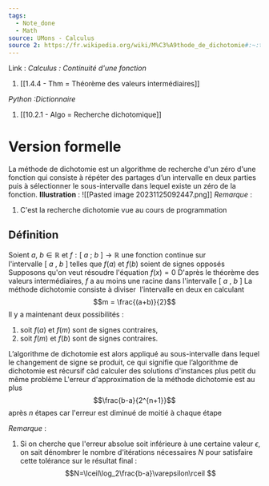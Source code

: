 ```yaml
---
tags:
  - Note_done
  - Math
source: UMons - Calculus
source 2: https://fr.wikipedia.org/wiki/M%C3%A9thode_de_dichotomie#:~:text=La%20m%C3%A9thode%20de%20dichotomie%20ou%20m%C3%A9thode%20de%20la,dans%20lequel%20existe%20un%20z%C3%A9ro%20de%20la%20fonction.
---
```


Link :
_Calculus : Continuité d'une fonction_
1. [[1.4.4 - Thm = Théorème des valeurs intermédiaires]]

_Python :Dictionnaire_
1. [[10.2.1 - Algo = Recherche dichotomique]]
# Version formelle
La méthode de dichotomie est un algorithme de recherche d'un zéro d'une fonction qui consiste à répéter des partages d’un intervalle en deux parties puis à sélectionner le sous-intervalle dans lequel existe un zéro de la fonction.
**Illustration** :
![[Pasted image 20231125092447.png]]
_Remarque_ :
1. C'est la recherche dichotomie vue au cours de programmation

## Définition
Soient $a,\ b \in \mathbb{R}$ et $f  : [\ a\ ;\ b\ ] \to \mathbb{R}$ une fonction continue sur l'intervalle $[\ a\ ,\ b\ ]$ telles que $f(a)$ et $f(b)$ soient de signes opposés
Supposons qu'on veut résoudre l'équation $f(x) = 0$ 
D'après le théorème des valeurs intermédiaires, $f$ a au moins une racine dans l'intervalle $[\ a\ ,\ b\ ]$ 
La méthode dichotomie consiste à diviser  l’intervalle en deux en calculant $$m = \frac{(a+b)}{2}$$
Il y a maintenant deux possibilités : 
1. soit $f(a)$ et $f(m)$ sont de signes contraires, 
2. soit $f(m)$ et $f(b)$ sont de signes contraires.

L’algorithme de dichotomie est alors appliqué au sous-intervalle dans lequel le changement de signe se produit, ce qui signifie que l’algorithme de dichotomie est récursif càd calculer des solutions d'instances plus petit du même problème
L'erreur d'approximation de la méthode dichotomie est au plus $$\frac{b-a}{2^{n+1}}$$ après $n$ étapes car l'erreur est diminué de moitié à chaque étape

_Remarque_ :
1. Si on cherche que l'erreur absolue soit inférieure à une certaine valeur $\epsilon$, on sait dénombrer le nombre d'itérations nécessaires $N$ pour satisfaire cette tolérance sur le résultat final : $$N=\lceil\log_2\frac{b-a}\varepsilon\rceil $$

